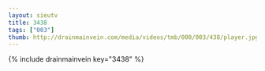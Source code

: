 ```yaml
--- 
layout: sieutv
title: 3438
tags: ["003"]
thumb: http://drainmainvein.com/media/videos/tmb/000/003/438/player.jpg
---
```

{% include drainmainvein key="3438" %} 
